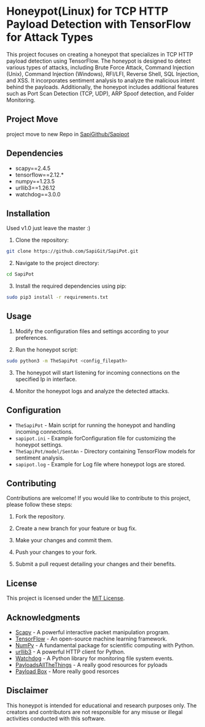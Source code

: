 # Honeypot(Linux) for TCP HTTP Payload Detection with TensorFlow for Attack Types

This project focuses on creating a honeypot that specializes in TCP HTTP payload detection using TensorFlow. The honeypot is designed to detect various types of attacks, including Brute Force Attack, Command Injection (Unix), Command Injection (Windows), RFI/LFI, Reverse Shell, SQL Injection, and XSS. It incorporates sentiment analysis to analyze the malicious intent behind the payloads. Additionally, the honeypot includes additional features such as Port Scan Detection (TCP, UDP), ARP Spoof detection, and Folder Monitoring.

## Project Move
project move to new Repo in [SapiGithub/Sapipot](https://github.com/SapiGithub/SapiPot)

## Dependencies
- scapy==2.4.5
- tensorflow==2.12.*
- numpy==1.23.5
- urllib3==1.26.12
- watchdog==3.0.0

## Installation
Used v1.0 just leave the master :)
1. Clone the repository:

```bash
git clone https://github.com/SapiGit/SapiPot.git
```

2. Navigate to the project directory:

```bash
cd SapiPot
```

3. Install the required dependencies using pip:

```bash
sudo pip3 install -r requirements.txt
```

## Usage
1. Modify the configuration files and settings according to your preferences.

2. Run the honeypot script:

```bash
sudo python3 -m TheSapiPot <config_filepath>
```

3. The honeypot will start listening for incoming connections on the specified Ip in interface.

4. Monitor the honeypot logs and analyze the detected attacks.

## Configuration
- `TheSapiPot` - Main script for running the honeypot and handling incoming connections.
- `sapipot.ini` - Example forConfiguration file for customizing the honeypot settings.
- `TheSapiPot/model/SentAn` - Directory containing TensorFlow models for sentiment analysis.
- `sapipot.log` - Example for Log file where honeypot logs are stored.

## Contributing
Contributions are welcome! If you would like to contribute to this project, please follow these steps:

1. Fork the repository.

2. Create a new branch for your feature or bug fix.

3. Make your changes and commit them.

4. Push your changes to your fork.

5. Submit a pull request detailing your changes and their benefits.

## License
This project is licensed under the [MIT License](LICENSE).

## Acknowledgments
- [Scapy](https://scapy.net/) - A powerful interactive packet manipulation program.
- [TensorFlow](https://www.tensorflow.org/) - An open-source machine learning framework.
- [NumPy](https://numpy.org/) - A fundamental package for scientific computing with Python.
- [urllib3](https://urllib3.readthedocs.io/) - A powerful HTTP client for Python.
- [Watchdog](https://pythonhosted.org/watchdog/) - A Python library for monitoring file system events.
- [PayloadsAllTheThings](https://github.com/swisskyrepo/PayloadsAllTheThings) - A really good resources for pyloads
- [Payload Box](https://github.com/payloadbox) - More really good resorces

## Disclaimer
This honeypot is intended for educational and research purposes only. The creators and contributors are not responsible for any misuse or illegal activities conducted with this software.
